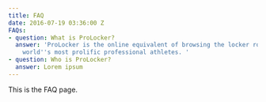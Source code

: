 ```yaml
---
title: FAQ
date: 2016-07-19 03:36:00 Z
FAQs:
- question: What is ProLocker?
  answer: 'ProLocker is the online equivalent of browsing the locker rooms of the
    world''s most prolific professional athletes. '
- question: Who is ProLocker?
  answer: Lorem ipsum
---
```


This is the FAQ page.